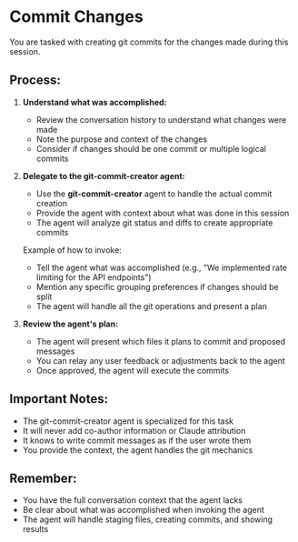 # Commit Changes

You are tasked with creating git commits for the changes made during this session.

## Process:

1. **Understand what was accomplished:**
   - Review the conversation history to understand what changes were made
   - Note the purpose and context of the changes
   - Consider if changes should be one commit or multiple logical commits

2. **Delegate to the git-commit-creator agent:**
   - Use the **git-commit-creator** agent to handle the actual commit creation
   - Provide the agent with context about what was done in this session
   - The agent will analyze git status and diffs to create appropriate commits
   
   Example of how to invoke:
   - Tell the agent what was accomplished (e.g., "We implemented rate limiting for the API endpoints")
   - Mention any specific grouping preferences if changes should be split
   - The agent will handle all the git operations and present a plan

3. **Review the agent's plan:**
   - The agent will present which files it plans to commit and proposed messages
   - You can relay any user feedback or adjustments back to the agent
   - Once approved, the agent will execute the commits

## Important Notes:

- The git-commit-creator agent is specialized for this task
- It will never add co-author information or Claude attribution
- It knows to write commit messages as if the user wrote them
- You provide the context, the agent handles the git mechanics

## Remember:

- You have the full conversation context that the agent lacks
- Be clear about what was accomplished when invoking the agent
- The agent will handle staging files, creating commits, and showing results